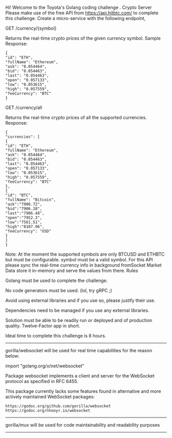 Hi! Welcome to the Toyota's Golang coding challenge .
Crypto Server
Please make use of the free API from https://api.hitbtc.com/ to complete this challenge.
Create a micro-service with the following endpoint,

GET /currency/{symbol}

Returns the real-time crypto prices of the given currency symbol.
Sample Response:

    {
    "id": "ETH",
    "fullName": "Ethereum",
    "ask": "0.054464",
    "bid": "0.054463",
    "last": "0.054463",
    "open": "0.057133",
    "low": "0.053615",
    "high": "0.057559",
    "feeCurrency": "BTC"
    }
    
GET /currency/all

Returns the real-time crypto prices of all the supported currencies.
Response:

    {
    "currencies": [
    {
    "id": "ETH",
    "fullName": "Ethereum",
    "ask": "0.054464",
    "bid": "0.054463",
    "last": "0.054463",
    "open": "0.057133", 
    "low": "0.053615",
    "high": "0.057559",
    "feeCurrency": "BTC"
    },
    {
    "id": "BTC",
    "fullName": "Bitcoin",
    "ask":"7906.72",
    "bid":"7906.28",
    "last":"7906.48",
    "open":"7952.3",
    "low":"7561.51",
    "high":"8107.96",
    "feeCurrency": "USD"
    }
    ]
    }

Note:
At the moment the supported symbols are only BTCUSD and ETHBTC but must be configurable. symbol must
be a valid symbol. For this API please sync the real-time currency info in background fromSocket Market Data
store it in-memory and serve the values from there.
Rules

Golang must be used to complete the challenge.

No code generators must be used. (lol, try gRPC ;)

Avoid using external libraries and if you use so, please justify their use. 

Dependencies need to be managed if you use any external libraries.

Solution must be able to be readily run or deployed and of production quality. Twelve-Factor app in
short.

Ideal time to complete this challenge is 8 hours.

--------------------------

gorilla/websocket will be used for real time capabilities for the reason below:

import "golang.org/x/net/websocket"

Package websocket implements a client and server for the WebSocket protocol as specified in RFC 6455.

This package currently lacks some features found in alternative and more actively maintained WebSocket packages: 

    https://godoc.org/github.com/gorilla/websocket
    https://godoc.org/nhooyr.io/websocket
---------------------------

gorilla/mux will be used for code maintainability and readability purposes

---------------------------


